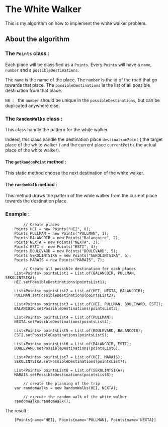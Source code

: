 # The White Walker

This is my algorithm on how to implement the white walker problem.

## About the algorithm

### The `Points` class :

Each place will be classified as a `Points`. Every `Points` will have a `name`, `number` and a `possibleDestinations`.

The `name` is the name of the place. The `number` is the id of the road that go towards that place. The `possibleDestinations` is the list of all possible destination from that place.

`NB : ` the `number` should be unique in the `possibleDestinations`, but can be duplicated anywhere else.

### The `RandomWalks` class :

This class handle the pattern for the white walker.

Indeed, this class handle the destination place `destinationPoint` ( the target place of the white walker ) and the current place `currentPoit` ( the actual place of the white walker).

#### The `getRandomPoint` method :

This static method choose the next destination of the white walker.

#### The `randomWalk` method :

This method draws the pattern of the while walker from the current place towards the destination place.


### Example : 
        
            // Create places
        Points HEI = new Points("HEI", 0);
        Points PULLMAN = new Points("PULLMAN", 1);
        Points BALANCOIR = new Points("Balançoire", 2);
        Points NEXTA = new Points("NEXTA", 3);
        Points ESTI =  new Points("ESTI", 4);
        Points BOULEVARD = new Points("BOULEVARD", 5);
        Points SEKOLINTSIKA = new Points("SEKOLINTSIKA", 6);
        Points MARAIS = new Points("MARAIS", 7);
    
            // Create all possible destination for each places
        List<Points> pointsList1 = List.of(BALANCOIR, PULLMAN, SEKOLINTSIKA);
        HEI.setPossibleDestinations(pointsList1);

        List<Points> pointsList2 = List.of(HEI, NEXTA, BALANCOIR);
        PULLMAN.setPossibleDestinations(pointsList2);

        List<Points> pointsList3 = List.of(HEI, PULLMAN, BOULEVARD, ESTI);
        BALANCOIR.setPossibleDestinations(pointsList3);

        List<Points> pointsList4 = List.of(PULLMAN);
        NEXTA.setPossibleDestinations(pointsList4);

        List<Points> pointsList5 = List.of(BOULEVARD, BALANCOIR);
        ESTI.setPossibleDestinations(pointsList5);

        List<Points> pointsList6 = List.of(BALANCOIR, ESTI);
        BOULEVARD.setPossibleDestinations(pointsList6);

        List<Points> pointsList7 = List.of(HEI, MARAIS);
        SEKOLINTSIKA.setPossibleDestinations(pointsList7);

        List<Points> pointsList8 = List.of(SEKOLINTSIKA);
        MARAIS.setPossibleDestinations(pointsList8);
            
            // create the planning of the trip
        var randomWalks = new RandomWalks(HEI, NEXTA);

            // execute the random walk of the white walker
        randomWalks.randomWalk();

The result :

        [Points{name='HEI}, Points{name='PULLMAN}, Points{name='NEXTA}]
    